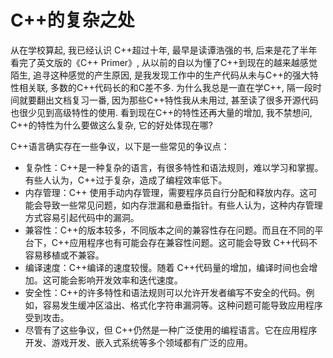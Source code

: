 # C++的复杂之处

从在学校算起, 我已经认识 C++超过十年, 最早是读谭浩强的书, 后来是花了半年看完了英文版的《C++ Primer》, 从以前的自以为懂了C++到现在的越来越感觉陌生, 追寻这种感觉的产生原因, 是我发现工作中的生产代码从未与C++的强大特性相关联, 多数的C++代码长的和C差不多. 为什么我总是一直在学C++, 隔一段时间就要翻出文档复习一番, 因为那些C++特性我从未用过, 甚至读了很多开源代码也很少见到高级特性的使用. 看到现在C++的特性还再大量的增加, 我不禁想问, C++的特性为什么要做这么复杂, 它的好处体现在哪?

C++语言确实存在一些争议，以下是一些常见的争议点：

- 复杂性：C++是一种复杂的语言，有很多特性和语法规则，难以学习和掌握。有些人认为，C++过于复杂，造成了编程效率低下。
- 内存管理：C++ 使用手动内存管理，需要程序员自行分配和释放内存。这可能会导致一些常见问题，如内存泄漏和悬垂指针。有些人认为，这种内存管理方式容易引起代码中的漏洞。
- 兼容性：C++的版本较多，不同版本之间的兼容性存在问题。而且在不同的平台下，C++应用程序也有可能会存在兼容性问题。这可能会导致 C++代码不容易移植或不兼容。
- 编译速度：C++编译的速度较慢。随着 C++代码量的增加，编译时间也会增加。这可能会影响开发效率和迭代速度。
- 安全性：C++的许多特性和语法规则可以允许开发者编写不安全的代码。例如，容易发生缓冲区溢出、格式化字符串漏洞等。这种问题可能导致应用程序受到攻击。
- 尽管有了这些争议，但 C++仍然是一种广泛使用的编程语言。它在应用程序开发、游戏开发、嵌入式系统等多个领域都有广泛的应用。
